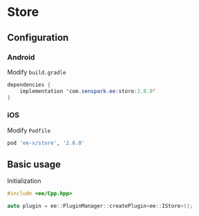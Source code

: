 # Store
## Configuration
### Android
Modify `build.gradle`
```java
dependencies {
    implementation 'com.senspark.ee:store:2.8.0'
}
```

### iOS
Modify `Podfile`
```ruby
pod 'ee-x/store', '2.8.0'
```

## Basic usage
Initialization
```cpp
#include <ee/Cpp.hpp>

auto plugin = ee::PluginManager::createPlugin<ee::IStore>();
```